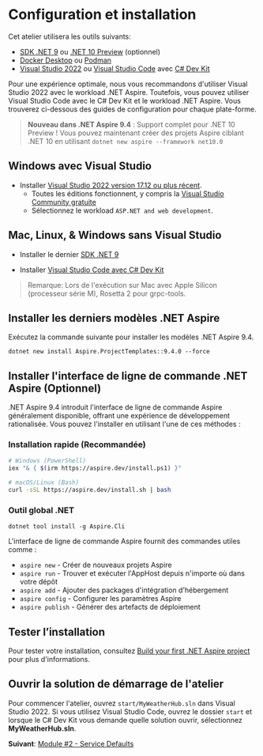 # Configuration et installation

Cet atelier utilisera les outils suivants:

- [SDK .NET 9](https://get.dot.net/9) ou [.NET 10 Preview](https://get.dot.net/10) (optionnel)
- [Docker Desktop](https://docs.docker.com/engine/install/) ou [Podman](https://podman.io/getting-started/installation)
- [Visual Studio 2022](https://visualstudio.microsoft.com/vs/) ou [Visual Studio Code](https://code.visualstudio.com/) avec [C# Dev Kit](https://code.visualstudio.com/docs/csharp/get-started)

Pour une expérience optimale, nous vous recommandons d'utiliser Visual Studio 2022 avec le workload .NET Aspire. Toutefois, vous pouvez utiliser Visual Studio Code avec le C# Dev Kit et le workload .NET Aspire. Vous trouverez ci-dessous des guides de configuration pour chaque plate-forme.

> **Nouveau dans .NET Aspire 9.4** : Support complet pour .NET 10 Preview ! Vous pouvez maintenant créer des projets Aspire ciblant .NET 10 en utilisant `dotnet new aspire --framework net10.0`

## Windows avec Visual Studio

- Installer [Visual Studio 2022 version 17.12 ou plus récent](https://visualstudio.microsoft.com/vs/).
  - Toutes les éditions fonctionnent, y compris la [Visual Studio Community gratuite](https://visualstudio.microsoft.com/free-developer-offers/)
  - Sélectionnez le workload `ASP.NET and web development`.

## Mac, Linux, & Windows sans Visual Studio

- Installer le dernier [SDK .NET 9](https://get.dot.net/9?cid=eshop)

- Installer [Visual Studio Code avec C# Dev Kit](https://code.visualstudio.com/docs/csharp/get-started)

> Remarque: Lors de l'exécution sur Mac avec Apple Silicon (processeur série M), Rosetta 2 pour grpc-tools.

## Installer les derniers modèles .NET Aspire

Exécutez la commande suivante pour installer les modèles .NET Aspire 9.4.

```cli
dotnet new install Aspire.ProjectTemplates::9.4.0 --force
```

## Installer l'interface de ligne de commande .NET Aspire (Optionnel)

.NET Aspire 9.4 introduit l'interface de ligne de commande Aspire généralement disponible, offrant une expérience de développement rationalisée. Vous pouvez l'installer en utilisant l'une de ces méthodes :

### Installation rapide (Recommandée)

```bash
# Windows (PowerShell)
iex "& { $(irm https://aspire.dev/install.ps1) }"

# macOS/Linux (Bash)
curl -sSL https://aspire.dev/install.sh | bash
```

### Outil global .NET

```cli
dotnet tool install -g Aspire.Cli
```

L'interface de ligne de commande Aspire fournit des commandes utiles comme :

- `aspire new` - Créer de nouveaux projets Aspire
- `aspire run` - Trouver et exécuter l'AppHost depuis n'importe où dans votre dépôt
- `aspire add` - Ajouter des packages d'intégration d'hébergement
- `aspire config` - Configurer les paramètres Aspire
- `aspire publish` - Générer des artefacts de déploiement

## Tester l’installation

Pour tester votre installation, consultez [Build your first .NET Aspire project](https://learn.microsoft.com/dotnet/aspire/get-started/build-your-first-aspire-app) pour plus d'informations.

## Ouvrir la solution de démarrage de l'atelier

Pour commencer l'atelier, ouvrez `start/MyWeatherHub.sln` dans Visual Studio 2022. Si vous utilisez Visual Studio Code, ouvrez le dossier `start` et lorsque le C# Dev Kit vous demande quelle solution ouvrir, sélectionnez **MyWeatherHub.sln**.

**Suivant**: [Module #2 - Service Defaults](2-servicedefaults.md)

